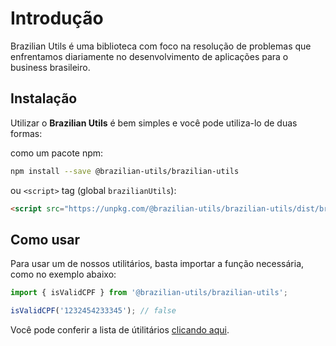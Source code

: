 # Introdução

Brazilian Utils é uma biblioteca com foco na resolução de problemas que enfrentamos diariamente no desenvolvimento de aplicações para o business brasileiro.

## Instalação

Utilizar o **Brazilian Utils** é bem simples e você pode utiliza-lo de duas formas:

como um pacote npm:

```bash
npm install --save @brazilian-utils/brazilian-utils
```

ou `<script>` tag (global `brazilianUtils`):

```html
<script src="https://unpkg.com/@brazilian-utils/brazilian-utils/dist/brazilian-utils.cjs.production.min.js"></script>
```

## Como usar

Para usar um de nossos utilitários, basta importar a função necessária, como no exemplo abaixo:

```javascript
import { isValidCPF } from '@brazilian-utils/brazilian-utils';

isValidCPF('1232454233345'); // false
```

Você pode conferir a lista de útilitários [clicando aqui](pt-br/utilities.md).
